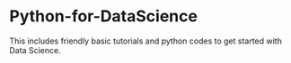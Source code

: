 # Python-for-DataScience
This includes friendly basic tutorials and python codes to get started with Data Science. 

